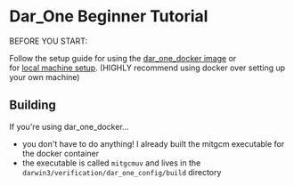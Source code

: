 # Dar_One Beginner Tutorial

BEFORE YOU START:

Follow the setup guide for using the [dar_one_docker image](../README.md/#setting-up-with-docker) or  
for [local machine setup](../README.md/#setting-up-on-local-machine). (HIGHLY recommend using docker over setting up your own machine) 

## Building

If you're using dar_one_docker...
- you don't have to do anything! I already built the mitgcm executable for the docker container
- the executable is called `mitgcmuv` and lives in the `darwin3/verification/dar_one_config/build` directory 